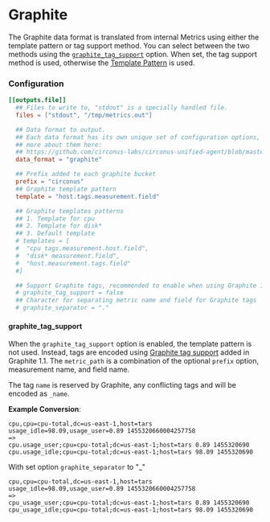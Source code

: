 # Graphite

The Graphite data format is translated from internal Metrics using either the
template pattern or tag support method.  You can select between the two
methods using the [`graphite_tag_support`](#graphite-tag-support) option.  When set, the tag support
method is used, otherwise the [Template Pattern](templates) is used.

### Configuration

```toml
[[outputs.file]]
  ## Files to write to, "stdout" is a specially handled file.
  files = ["stdout", "/tmp/metrics.out"]

  ## Data format to output.
  ## Each data format has its own unique set of configuration options, read
  ## more about them here:
  ## https://github.com/circonus-labs/circonus-unified-agent/blob/master/docs/DATA_FORMATS_OUTPUT.md
  data_format = "graphite"

  ## Prefix added to each graphite bucket
  prefix = "circonus"
  ## Graphite template pattern
  template = "host.tags.measurement.field"

  ## Graphite templates patterns
  ## 1. Template for cpu
  ## 2. Template for disk*
  ## 3. Default template
  # templates = [
  #  "cpu tags.measurement.host.field",
  #  "disk* measurement.field",
  #  "host.measurement.tags.field"
  #]

  ## Support Graphite tags, recommended to enable when using Graphite 1.1 or later.
  # graphite_tag_support = false
  ## Character for separating metric name and field for Graphite tags
  # graphite_separator = "."
```

#### graphite_tag_support

When the `graphite_tag_support` option is enabled, the template pattern is not
used.  Instead, tags are encoded using
[Graphite tag support](http://graphite.readthedocs.io/en/latest/tags.html)
added in Graphite 1.1.  The `metric_path` is a combination of the optional
`prefix` option, measurement name, and field name.

The tag `name` is reserved by Graphite, any conflicting tags and will be encoded as `_name`.

**Example Conversion**:
```
cpu,cpu=cpu-total,dc=us-east-1,host=tars usage_idle=98.09,usage_user=0.89 1455320660004257758
=>
cpu.usage_user;cpu=cpu-total;dc=us-east-1;host=tars 0.89 1455320690
cpu.usage_idle;cpu=cpu-total;dc=us-east-1;host=tars 98.09 1455320690
```
With set option `graphite_separator` to "_"
```
cpu,cpu=cpu-total,dc=us-east-1,host=tars usage_idle=98.09,usage_user=0.89 1455320660004257758
=>
cpu_usage_user;cpu=cpu-total;dc=us-east-1;host=tars 0.89 1455320690
cpu_usage_idle;cpu=cpu-total;dc=us-east-1;host=tars 98.09 1455320690
```

[templates]: /docs/TEMPLATE_PATTERN.md
